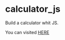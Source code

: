# calculator_js
Build a calculator whit JS.


You can visited <a href="https://lmorillo96.github.io/calculator_js/" target="_blank">HERE</a>
